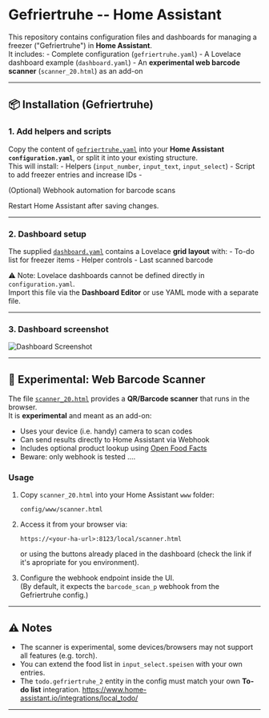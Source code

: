 # Gefriertruhe -- Home Assistant 

This repository contains configuration files and dashboards for managing
a freezer ("Gefriertruhe") in **Home Assistant**.\
It includes: - Complete configuration (`gefriertruhe.yaml`) - A Lovelace
dashboard example (`dashboard.yaml`) - An **experimental web barcode
scanner** (`scanner_20.html`) as an add-on

------------------------------------------------------------------------

## 📦 Installation (Gefriertruhe)

### 1. Add helpers and scripts

Copy the content of [`gefriertruhe.yaml`](./gefriertruhe.yaml) into your
**Home Assistant `configuration.yaml`**, or split it into your existing
structure.\
This will install: - Helpers (`input_number`, `input_text`,
`input_select`) - Script to add freezer entries and increase IDs -

(Optional) Webhook automation for barcode scans

Restart Home Assistant after saving changes.

------------------------------------------------------------------------

### 2. Dashboard setup

The supplied [`dashboard.yaml`](./dashboard.yaml) contains a Lovelace
**grid layout** with: - To-do list for freezer items - Helper controls -
Last scanned barcode

⚠️ Note: Lovelace dashboards cannot be defined directly in
`configuration.yaml`.\
Import this file via the **Dashboard Editor** or use YAML mode with a
separate file.


------------------------------------------------------------------------

### 3. Dashboard screenshot

![Dashboard
Screenshot](Screenshot-20250903174802-1500x669.png)

------------------------------------------------------------------------

## 🧪 Experimental: Web Barcode Scanner

The file [`scanner_20.html`](./scanner_20.html) provides a **QR/Barcode
scanner** that runs in the browser.\
It is **experimental** and meant as an add-on:

-   Uses your device (i.e. handy) camera to scan codes
-   Can send results directly to Home Assistant via Webhook
-   Includes optional product lookup using [Open Food
    Facts](https://openfoodfacts.org)
-   Beware: only webhook is tested ....

### Usage

1.  Copy `scanner_20.html` into your Home Assistant `www` folder:

        config/www/scanner.html

2.  Access it from your browser via:

        https://<your-ha-url>:8123/local/scanner.html
        
    or using the buttons already placed in the dashboard (check the link if it's apropriate for you environment).

3.  Configure the webhook endpoint inside the UI.\
    (By default, it expects the `barcode_scan_p` webhook from the
    Gefriertruhe config.)

------------------------------------------------------------------------

## ⚠️ Notes

-   The scanner is experimental, some devices/browsers may not support
    all features (e.g. torch).
-   You can extend the food list in `input_select.speisen` with your own
    entries.
-   The `todo.gefriertruhe_2` entity in the config must match your own
    **To-do list** integration.
    https://www.home-assistant.io/integrations/local_todo/


------------------------------------------------------------------------
